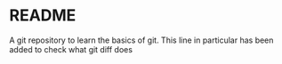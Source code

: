 # README #

A git repository to learn the basics of git. This line in particular has been added to check what git diff does

